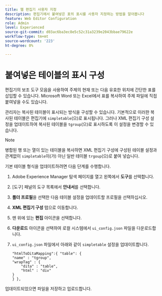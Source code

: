 ```yaml
---
title: 웹 편집기 사용자 지정
description: 편집기에서 붙여넣은 표의 표시를 사용자 지정하는 방법을 알아봅니다
feature: Web Editor Configuration
role: Admin
level: Experienced
source-git-commit: d03ac6ba3ec8e5c52c31a3239e2043bbae79622e
workflow-type: tm+mt
source-wordcount: '223'
ht-degree: 0%

---
```


# 붙여넣은 테이블의 표시 구성

편집기의 보조 도구 모음을 사용하여 주제의 현재 또는 다음 유효한 위치에 간단한 표를 삽입할 수 있습니다. Microsoft Word 또는 Excel에서 표를 복사하여 주제 파일에 직접 붙여넣을 수도 있습니다.

관리자는 복사된 테이블이 표시되는 방식을 구성할 수 있습니다. 기본적으로 이러한 복사된 테이블은 편집기에 `simpletable`(으)로 표시됩니다. 그러나 XML 편집기 구성 설정을 업데이트하여 복사된 테이블을 `tgroup`(으)로 표시하도록 이 설정을 변경할 수 있습니다.

>[!NOTE]
>
> 병합된 행 또는 열이 있는 테이블을 복사하면 XML 편집기 구성에 구성된 테이블 설정과 관계없이 `simpletable`이(가) 아닌 일반 테이블 `trgoup`(으)로 붙여 넣습니다.

기본 테이블 형식을 업데이트하려면 다음 단계를 수행합니다.

1. Adobe Experience Manager 탐색 페이지를 열고 왼쪽에서 **도구**&#x200B;를 선택합니다.
2. [도구] 패널의 도구 목록에서 **안내서**&#x200B;를 선택합니다.
3. **폴더 프로필**&#x200B;을 선택한 다음 테이블 설정을 업데이트할 프로필을 선택하십시오.
4. **XML 편집기 구성** 탭으로 이동합니다.
5. 맨 위에 있는 **편집** 아이콘을 선택합니다.
6. **다운로드** 아이콘을 선택하여 로컬 시스템에서 `ui_config.json` 파일을 다운로드합니다.
7. `ui_config.json` 파일에서 아래와 같이 `simpletable` 설정을 업데이트합니다.

   ```
   "htmlToDitaMapping":{ "table": {
   "name" : "tgroup",
   "wrapTag" : {
       "dita" : "table",
       "html" : "div"
   }
   } },
   ```


업데이트되었으면 파일을 저장하고 업로드합니다.

